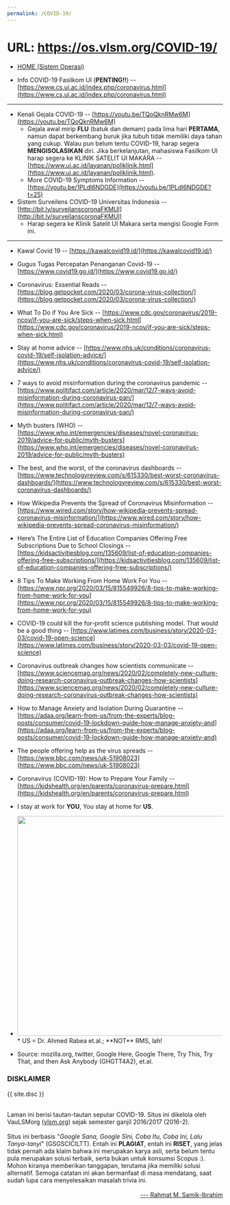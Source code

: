 ```yaml
---
permalink: /COVID-19/
---
```


<h1>URL: <a href="https://os.vlsm.org/COVID-19/">https://os.vlsm.org/COVID-19/</a></h1>

* [HOME (Sistem Operasi)](../)

* Info COVID-19 Fasilkom UI (**PENTING!!**) --
  [https://www.cs.ui.ac.id/index.php/coronavirus.html](https://www.cs.ui.ac.id/index.php/coronavirus.html)

<hr>

* Kenali Gejala COVID-19 --
  [https://youtu.be/TQoQknRMw6M](https://youtu.be/TQoQknRMw6M)
  * Gejala awal mirip **FLU** (batuk dan demam) pada lima hari **PERTAMA**, namun dapat berkembang buruk jika 
    tubuh tidak memiliki daya tahan yang cukup. Walau pun belum tentu COVID-19, harap segera **MENGISOLASIKAN**
    diri. Jika berkelanjutan, mahasiswa Fasilkom UI harap segera ke 
    KLINIK SATELIT UI MAKARA --
    [https://www.ui.ac.id/layanan/poliklinik.html](https://www.ui.ac.id/layanan/poliklinik.html).
  * More COVID-19 Symptoms Information --
    [https://youtu.be/1PLdl6NDGDE](https://youtu.be/1PLdl6NDGDE?t=25)
* Sistem Surveilens COVID-19 Universitas Indonesia --
  [http://bit.ly/surveilanscoronaFKMUI](http://bit.ly/surveilanscoronaFKMUI) 
  * Harap segera ke Klinik Satelit UI Makara serta mengisi Google Form ini.

<hr>

* Kawal Covid 19 -- 
  [https://kawalcovid19.id/](https://kawalcovid19.id/)

* Gugus Tugas Percepatan Penanganan Covid-19 --
  [https://www.covid19.go.id/](https://www.covid19.go.id/)

* Coronavirus: Essential Reads --
  [https://blog.getpocket.com/2020/03/corona-virus-collection/](https://blog.getpocket.com/2020/03/corona-virus-collection/)

* What To Do if You Are Sick --
  [https://www.cdc.gov/coronavirus/2019-ncov/if-you-are-sick/steps-when-sick.html](https://www.cdc.gov/coronavirus/2019-ncov/if-you-are-sick/steps-when-sick.html)

* Stay at home advice --
  [https://www.nhs.uk/conditions/coronavirus-covid-19/self-isolation-advice/](https://www.nhs.uk/conditions/coronavirus-covid-19/self-isolation-advice/)

* 7 ways to avoid misinformation during the coronavirus pandemic --
  [https://www.politifact.com/article/2020/mar/12/7-ways-avoid-misinformation-during-coronavirus-pan/](https://www.politifact.com/article/2020/mar/12/7-ways-avoid-misinformation-during-coronavirus-pan/)

* Myth busters (WHO) --
  [https://www.who.int/emergencies/diseases/novel-coronavirus-2019/advice-for-public/myth-busters](https://www.who.int/emergencies/diseases/novel-coronavirus-2019/advice-for-public/myth-busters)

* The best, and the worst, of the coronavirus dashboards --
  [https://www.technologyreview.com/s/615330/best-worst-coronavirus-dashboards/](https://www.technologyreview.com/s/615330/best-worst-coronavirus-dashboards/)

* How Wikipedia Prevents the Spread of Coronavirus Misinformation --
  [https://www.wired.com/story/how-wikipedia-prevents-spread-coronavirus-misinformation/](https://www.wired.com/story/how-wikipedia-prevents-spread-coronavirus-misinformation/)

* Here’s The Entire List of Education Companies Offering Free Subscriptions Due to School Closings --
  [https://kidsactivitiesblog.com/135609/list-of-education-companies-offering-free-subscriptions/](https://kidsactivitiesblog.com/135609/list-of-education-companies-offering-free-subscriptions/)

* 8 Tips To Make Working From Home Work For You --
  [https://www.npr.org/2020/03/15/815549926/8-tips-to-make-working-from-home-work-for-you](https://www.npr.org/2020/03/15/815549926/8-tips-to-make-working-from-home-work-for-you)

* COVID-19 could kill the for-profit science publishing model. That would be a good thing --
  [https://www.latimes.com/business/story/2020-03-03/covid-19-open-science](https://www.latimes.com/business/story/2020-03-03/covid-19-open-science)

* Coronavirus outbreak changes how scientists communicate --
  [https://www.sciencemag.org/news/2020/02/completely-new-culture-doing-research-coronavirus-outbreak-changes-how-scientists](https://www.sciencemag.org/news/2020/02/completely-new-culture-doing-research-coronavirus-outbreak-changes-how-scientists)

* How to Manage Anxiety and Isolation During Quarantine  --
  [https://adaa.org/learn-from-us/from-the-experts/blog-posts/consumer/covid-19-lockdown-guide-how-manage-anxiety-and](https://adaa.org/learn-from-us/from-the-experts/blog-posts/consumer/covid-19-lockdown-guide-how-manage-anxiety-and)

* The people offering help as the virus spreads --
  [https://www.bbc.com/news/uk-51908023](https://www.bbc.com/news/uk-51908023)

* Coronavirus (COVID-19): How to Prepare Your Family --
  [https://kidshealth.org/en/parents/coronavirus-prepare.html](https://kidshealth.org/en/parents/coronavirus-prepare.html)

* I stay at work for **YOU**, You stay at home for **US**. 
* <img src="../Demos/ZADMIN/zza-ar.jpg" width="512">
  * US = Dr. Ahmed Rabea et.al.; **NOT** RMS, lah!

* Source: mozilla.org, twitter, Google Here, Google There, Try This, Try That, and then Ask Anybody (GHGTT4A2), et.al.

<h3>DISKLAIMER</h3>

{{ site.disc }}

<br>
Laman ini berisi tautan-tautan seputar COVID-19.
Situs ini dikelola oleh VauLSMorg (<a href="https://vlsm.org/">vlsm.org</a>) 
sejak semester ganjil 2016/2017 (2016-2).<br><br>
Situs ini berbasis 
"<i>Google Sana, Google Sini, Coba Itu, Coba Ini, Lalu Tanya-tanyi</i>" (GSGSCICILTT). 
Entah ini <b>PLAGIAT</b>, entah ini <b>RISET</b>, 
yang jelas tidak pernah ada klaim bahwa ini merupakan karya asli, 
serta belum tentu pula merupakan solusi terbaik, 
serta bukan untuk konsumsi Scopus :).
Mohon kiranya memberikan tanggapan,
terutama jika memiliki solusi alternatif.
Semoga catatan ini akan bermanfaat di masa mendatang,
saat sudah lupa cara menyelesaikan masalah trivia ini.<br><br>
<div style="text-align: right;">
<a href="https://rahmatm.samik-ibrahim.vlsm.org/2020/03/laman-covid-19.html">--- Rahmat M. Samik-Ibrahim</a><br></div>
<br>

